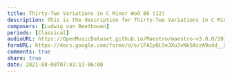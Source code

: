 ```yaml
---
title: Thirty-Two Variations in C Minor WoO 80 (12)
description: This is the description for Thirty-Two Variations in C Minor WoO 80 by Ludwig van Beethoven
composers: [Ludwig van Beethoven]
periods: [Classical]
audioURL: https://OpenMusicDataset.github.io/Maestro/maestro-v3.0.0/2015/MIDI-Unprocessed_R2_D2-19-21-22_mid--AUDIO-from_mp3_21_R2_2015_wav--2.midi
formURL: https://docs.google.com/forms/d/e/1FAIpQLSeJXu3vNk5AzzA9odd__XDayb48HgyfAekJ7wpI_axGzLbxew/viewform
comments: true
share: true
date: 2021-08-08T07:43:13-06:00
---
```

